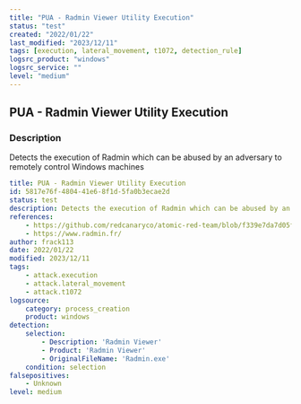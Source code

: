 ```yaml
---
title: "PUA - Radmin Viewer Utility Execution"
status: "test"
created: "2022/01/22"
last_modified: "2023/12/11"
tags: [execution, lateral_movement, t1072, detection_rule]
logsrc_product: "windows"
logsrc_service: ""
level: "medium"
---
```


## PUA - Radmin Viewer Utility Execution

### Description

Detects the execution of Radmin which can be abused by an adversary to remotely control Windows machines

```yml
title: PUA - Radmin Viewer Utility Execution
id: 5817e76f-4804-41e6-8f1d-5fa0b3ecae2d
status: test
description: Detects the execution of Radmin which can be abused by an adversary to remotely control Windows machines
references:
    - https://github.com/redcanaryco/atomic-red-team/blob/f339e7da7d05f6057fdfcdd3742bfcf365fee2a9/atomics/T1072/T1072.md
    - https://www.radmin.fr/
author: frack113
date: 2022/01/22
modified: 2023/12/11
tags:
    - attack.execution
    - attack.lateral_movement
    - attack.t1072
logsource:
    category: process_creation
    product: windows
detection:
    selection:
        - Description: 'Radmin Viewer'
        - Product: 'Radmin Viewer'
        - OriginalFileName: 'Radmin.exe'
    condition: selection
falsepositives:
    - Unknown
level: medium

```
